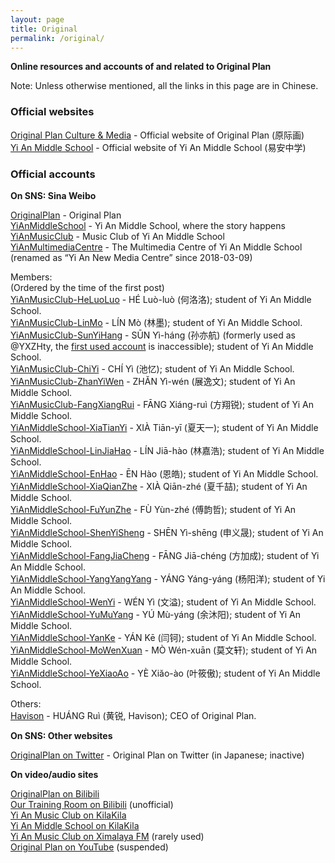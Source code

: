 ```yaml
---
layout: page
title: Original
permalink: /original/
---
```


**Online resources and accounts of and related to Original Plan**

Note: Unless otherwise mentioned, all the links in this page are in Chinese.

### Official websites

[Original Plan Culture & Media](https://www.op-media.cn/) - Official website of Original Plan (原际画)  
[Yi An Middle School](https://www.yianschool.com/) - Official website of Yi An Middle School (易安中学)

### Official accounts

**On SNS: Sina Weibo**

[OriginalPlan](https://weibo.com/satosan) - Original Plan  
[YiAnMiddleSchool](https://weibo.com/yianschool) - Yi An Middle School, where the story happens  
[YiAnMusicClub](https://weibo.com/u/6094546964) - Music Club of Yi An Middle School  
[YiAnMultimediaCentre](https://weibo.com/u/6196825252) - The Multimedia Centre of Yi An Middle School (renamed as “Yi An New Media Centre” since 2018-03-09)  

Members:  
(Ordered by the time of the first post)  
[YiAnMusicClub-HeLuoLuo](https://weibo.com/u/6117570574) - HÉ Luò-luò (何洛洛); student of Yi An Middle School.  
[YiAnMusicClub-LinMo](https://weibo.com/u/6108312042) - LÍN Mò (林墨); student of Yi An Middle School.  
[YiAnMusicClub-SunYiHang](http://weibo.com/2565158051) - SŪN Yì-háng (孙亦航) (formerly used as @YXZHty, the [first used account](https://weibo.com/u/6108316220) is inaccessible); student of Yi An Middle School.  
[YiAnMusicClub-ChiYi](https://weibo.com/u/6117581836) - CHÍ Yì (池忆); student of Yi An Middle School.  
[YiAnMusicClub-ZhanYiWen](https://weibo.com/u/6108090526) - ZHĂN Yì-wén (展逸文); student of Yi An Middle School.  
[YiAnMusicClub-FangXiangRui](https://weibo.com/u/6117583008) - FĀNG Xiáng-ruì (方翔锐); student of Yi An Middle School.  
[YiAnMiddleSchool-XiaTianYi](https://weibo.com/6286030291) - XIÀ Tiān-yī (夏天一); student of Yi An Middle School.  
[YiAnMiddleSchool-LinJiaHao](https://weibo.com/6210352257) - LÍN Jiā-hào (林嘉浩); student of Yi An Middle School.  
[YiAnMiddleSchool-EnHao](https://weibo.com/u/6346318257) - ĒN Hào (恩皓); student of Yi An Middle School.  
[YiAnMiddleSchool-XiaQianZhe](https://weibo.com/u/6505420082) - XIÀ Qiān-zhé (夏千喆); student of Yi An Middle School.  
[YiAnMiddleSchool-FuYunZhe](https://weibo.com/u/6505655408) - FÙ Yùn-zhé (傅韵哲); student of Yi An Middle School.  
[YiAnMiddleSchool-ShenYiSheng](https://weibo.com/u/6507103706) - SHĒN Yì-shēng (申义晟); student of Yi An Middle School.  
[YiAnMiddleSchool-FangJiaCheng](https://weibo.com/u/6505661195) - FĀNG Jiā-chéng (方加成); student of Yi An Middle School.  
[YiAnMiddleSchool-YangYangYang](https://weibo.com/u/6505664746) - YÁNG Yáng-yáng (杨阳洋); student of Yi An Middle School.  
[YiAnMiddleSchool-WenYi](https://weibo.com/u/6507106244) - WÉN Yì (文溢); student of Yi An Middle School.  
[YiAnMiddleSchool-YuMuYang](https://weibo.com/u/6505651747) - YÚ Mù-yáng (余沐阳); student of Yi An Middle School.  
[YiAnMiddleSchool-YanKe](https://weibo.com/u/6505423304) - YÁN Kē (闫钶); student of Yi An Middle School.  
[YiAnMiddleSchool-MoWenXuan](https://weibo.com/u/6505418468) - MÒ Wén-xuān (莫文轩); student of Yi An Middle School.  
[YiAnMiddleSchool-YeXiaoAo](https://weibo.com/u/6340485168) - YÈ Xiăo-ào (叶筱傲); student of Yi An Middle School.  

Others:  
[Havison](https://weibo.com/havison) - HUÁNG Ruì (黄锐, Havison); CEO of Original Plan.

**On SNS: Other websites**

[OriginalPlan on Twitter](https://twitter.com/official_yjh) - Original Plan on Twitter (in Japanese; inactive)  

**On video/audio sites**

[OriginalPlan on Bilibili](http://space.bilibili.com/41417787/)  
[Our Training Room on Bilibili](http://space.bilibili.com/161496139/) (unofficial)  
[Yi An Music Club on KilaKila](http://www.hongdoufm.com/zhubo/2025994629131)  
[Yi An Middle School on KilaKila](http://www.hongdoufm.com/zhubo/2040410796074)  
[Yi An Music Club on Ximalaya FM](http://space.bilibili.com/41417787/) (rarely used)  
[Original Plan on YouTube](https://www.youtube.com/channel/UCk23xpdgzB0PVM82Bp9tGwg) (suspended)  
